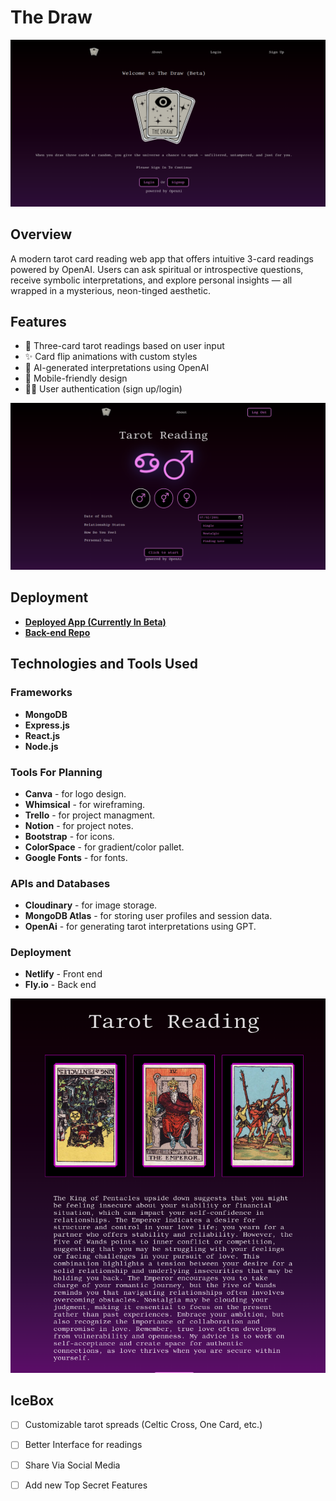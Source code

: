 # The Draw

![Landing Page](./src/assets/landing.png)

## Overview
A modern tarot card reading web app that offers intuitive 3-card readings powered by OpenAI. Users can ask spiritual or introspective questions, receive symbolic interpretations, and explore personal insights — all wrapped in a mysterious, neon-tinged aesthetic.


## Features
- 🔮 Three-card tarot readings based on user input
- ✨ Card flip animations with custom styles
- 💬 AI-generated interpretations using OpenAI
- 📱 Mobile-friendly design
- 🧑‍💻 User authentication (sign up/login)

![question](./src/assets/questions.png)

## Deployment
- **[Deployed App (Currently In Beta)](https://thedraw.netlify.app/)**
- **[Back-end Repo](https://github.com/Erodri6z/the-draw-backend)**

## Technologies and Tools Used
### Frameworks 
- **MongoDB** 
- **Express.js** 
- **React.js**
- **Node.js**

### Tools For Planning
- **Canva** - for logo design.
- **Whimsical** - for wireframing.
- **Trello** - for project managment.
- **Notion** - for project notes.
- **Bootstrap** - for icons.
- **ColorSpace** - for gradient/color pallet.
- **Google Fonts** - for fonts.

### APIs and Databases
- **Cloudinary** - for image storage.
- **MongoDB Atlas** - for storing user profiles and session data.
- **OpenAi** - for generating tarot interpretations using GPT.


### Deployment 
- **Netlify** - Front end
- **Fly.io** - Back end 

![tarot](./src/assets/reading.png)


## IceBox
- [ ] Customizable tarot spreads (Celtic Cross, One Card, etc.)
- [ ] Better Interface for readings
- [ ] Share Via Social Media
- [ ] Add new Top Secret Features

